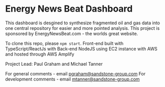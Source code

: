 # Energy News Beat Dashboard

This dashboard is desgined to synthesize fragmented oil and gas data into one central repository for easier and more pointed analysis. This project is sponsored by EnergyNewsBeat.com - the worlds great website.

To clone this repo, please `npm start`. Front-end built with TypeScript/ReactJs with Back-end NodeJS using EC2 instance with AWS and hosted through AWS Amplify

Project Lead: Paul Graham and Michael Tanner

For general comments - email pgraham@sandstone-group.com
For development comments - email mtanner@sandstone-group.com
